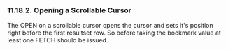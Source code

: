 <div>

<div>

<div>

<div>

### 11.18.2. Opening a Scrollable Cursor

</div>

</div>

</div>

The OPEN on a scrollable cursor opens the cursor and sets it's position
right before the first resultset row. So before taking the bookmark
value at least one FETCH should be issued.

</div>
